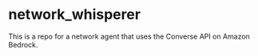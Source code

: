 # network_whisperer
This is a repo for a network agent that uses the Converse API on Amazon Bedrock. 
